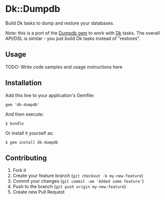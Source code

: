 # Dk::Dumpdb

Build Dk tasks to dump and restore your databases.

Note: this is a port of the [Dumpdb gem](https://github.com/redding/dumpdb) to work with [Dk](https://github.com/redding/dk) tasks.  The overall API/DSL is similar - you just build Dk tasks instead of "restores".

## Usage

TODO: Write code samples and usage instructions here

## Installation

Add this line to your application's Gemfile:

    gem 'dk-dumpdb'

And then execute:

    $ bundle

Or install it yourself as:

    $ gem install dk-dumpdb

## Contributing

1. Fork it
2. Create your feature branch (`git checkout -b my-new-feature`)
3. Commit your changes (`git commit -am 'Added some feature'`)
4. Push to the branch (`git push origin my-new-feature`)
5. Create new Pull Request
